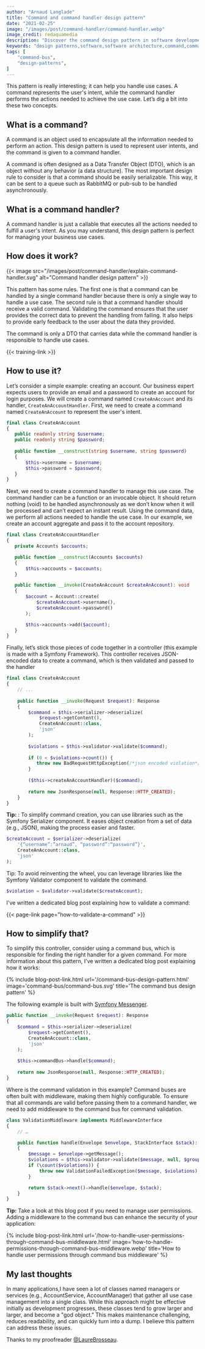 ```yaml
---
author: "Arnaud Langlade"
title: "Command and command handler design pattern"
date: "2021-02-25"
image: "/images/post/command-handler/command-handler.webp"
image_credit: redaquamedia
description: "Discover the command design pattern in software development. Learn how commands represent user intents, handled by command handlers. Learn practical tips, examples, and insights for efficient command validation."
keywords: "design patterns,software,software architecture,command,command handler,command bus"
tags: [
    "command-bus",
    "design-patterns",
]
---
```


This pattern is really interesting; it can help you handle use cases. A command represents the user's intent, while the command handler performs the actions needed to achieve the use case. Let’s dig a bit into these two concepts.

## What is a command?

A command is an object used to encapsulate all the information needed to perform an action. This design pattern is used to represent user intents, and the command is given to a command handler.

A command is often designed as a Data Transfer Object (DTO), which is an object without any behavior (a data structure). The most important design rule to consider is that a command should be easily serializable. This way, it can be sent to a queue such as RabbitMQ or pub-sub to be handled asynchronously.

## What is a command handler?

A command handler is just a callable that executes all the actions needed to fulfill a user's intent. As you may understand, this design pattern is perfect for managing your business use cases.

## How does it work?

{{< image src="/images/post/command-handler/explain-command-handler.svg" alt="Command handler design pattern" >}}

This pattern has some rules. The first one is that a command can be handled by a single command handler because there is only a single way to handle a use case. The second rule is that a command handler should receive a valid command. Validating the command ensures that the user provides the correct data to prevent the handling from failing. It also helps to provide early feedback to the user about the data they provided.

The command is only a DTO that carries data while the command handler is responsible to handle use cases.

{{< training-link >}}

## How to use it?

Let’s consider a simple example: creating an account. Our business expert expects users to provide an email and a password to create an account for login purposes. We will create a command named `CreateAnAccount` and its handler, `CreateAnAccountHandler`.
First, we need to create a command named `CreateAnAccount` to represent the user's intent.

```php
final class CreateAnAccount
{   
   public readonly string $username;
   public readonly string $password;
   
   public function __construct(string $username, string $password) 
   {
       $this->username = $username;
       $this->password = $password;
   }
}
```

Next, we need to create a command handler to manage this use case. The command handler can be a function or an invocable object. It should return nothing (void) to be handled  asynchronously as we don’t know when it will be processed and can’t expect an instant result. Using the command data, we perform all actions needed to handle the use case. In our example, we create an account aggregate and pass it to the account repository.

```php
final class CreateAnAccountHandler
{
   private Accounts $accounts;

   public function __construct(Accounts $accounts)
   {
       $this->accounts = $accounts;
   }

   public function __invoke(CreateAnAccount $createAnAccount): void
   {
       $account = Account::create(
           $createAnAccount->username(),
           $createAnAccount->password()
       );

       $this->accounts->add($account);
   }
}
```

Finally, let’s stick those pieces of code together in a controller (this example is made with a Symfony Framework). This controller receives JSON-encoded data to create a command, which is then validated and passed to the handler

```php
final class CreateAnAccount
{
    // ...
    
    public function __invoke(Request $request): Response
    {
        $command = $this->serializer->deserialize(
            $request->getContent(),
            CreateAnAccount::class,
            'json'
        );
        
        $violations = $this->validator->validate($command);
        
        if (0 < $violations->count()) {
           throw new BadRequestHttpException(/*json encoded violation*/);
        }
        
        ($this->createAnAccountHandler)($command);
        
        return new JsonResponse(null, Response::HTTP_CREATED);
    }
}

```
**Tip:** : To simplify command creation, you can use libraries such as the Symfony Serializer component. It eases object creation from a set of data (e.g., JSON), making the process easier and faster.

```php
$createAccount = $serializer->deserialize(
    '{“username”:”arnaud”, “password”:“password”}',
    CreateAnAccount::class,
    'json'
);
```

Tip: To avoid reinventing the wheel, you can leverage libraries like the Symfony Validator component to validate the command.

```php
$violation = $validator->validate($createAccount);
```

I've written a dedicated blog post explaining how to validate a command:

{{< page-link page="how-to-validate-a-command" >}}

## How to simplify that?

To simplify this controller, consider using a command bus, which is responsible for finding the right handler for a given command. For more information about this pattern, I've written a dedicated blog post explaining how it works:

{% include blog-post-link.html url='/command-bus-design-pattern.html' image='command-bus/command-bus.svg' title='The command bus design pattern' %}

The following example is built with [Symfony Messenger](https://symfony.com/doc/current/components/messenger.html).

```php
public function __invoke(Request $request): Response
{
    $command = $this->serializer->deserialize(
        $request->getContent(),
        CreateAnAccount::class,
        'json'
    );
    
    $this->commandBus->handle($command);
    
    return new JsonResponse(null, Response::HTTP_CREATED);
}
```

Where is the command validation in this example? Command buses are often built with middleware, making them highly configurable. To ensure that all commands are valid before passing them to a command handler, we need to add middleware to the command bus for command validation.

```php
class ValidationMiddleware implements MiddlewareInterface
{
    // …

    public function handle(Envelope $envelope, StackInterface $stack): Envelope
    {
        $message = $envelope->getMessage();        
        $violations = $this->validator->validate($message, null, $groups);
        if (\count($violations)) {
            throw new ValidationFailedException($message, $violations);
        }

        return $stack->next()->handle($envelope, $stack);
    }
}
```

**Tip:** Take a look at this blog post if you need to manage user permissions. Adding a middleware to the command bus can enhance the security of your application:

{% include blog-post-link.html url='/how-to-handle-user-permissions-through-command-bus-middleware.html' image='how-to-handle-permissions-through-command-bus-middleware.webp' title='How to handle user permissions through command bus middleware' %}

## My last thoughts

In many applications,I have seen a lot of classes named managers or services (e.g., AccountService, AccountManager) that gather all use case management into a single class. While this approach might be effective initially as development progresses, these classes tend to grow larger and larger, and become a "god object." This makes maintenance challenging, reduces readability, and can quickly turn into a dump. I believe this pattern can address these issues.

Thanks to my proofreader [@LaureBrosseau](https://www.linkedin.com/in/laurebrosseau).
